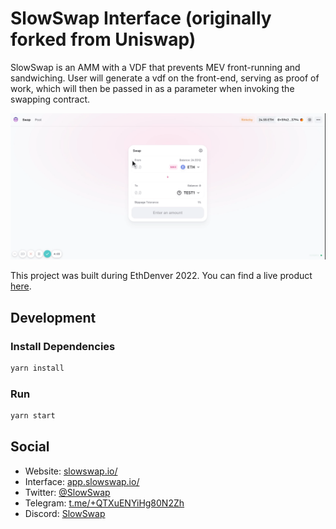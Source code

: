 # SlowSwap Interface (originally forked from Uniswap)

SlowSwap is an AMM with a VDF that prevents MEV front-running and sandwiching. User will generate a vdf on the front-end, serving as proof of work, which will then be passed in as a parameter when invoking the swapping contract.

![](SlowSwapDemo.gif)

This project was built during EthDenver 2022. You can find a live product [here](https://app.slowswap.io/).


## Development

### Install Dependencies

```bash
yarn install
```

### Run


```bash
yarn start
```

## Social

- Website: [slowswap.io/](https://slowswap.io//)
- Interface: [app.slowswap.io/](https://app.slowswap.io/)
- Twitter: [@SlowSwap](https://twitter.com/SlowSwap)
- Telegram: [t.me/+QTXuENYiHg80N2Zh](https://t.me/+QTXuENYiHg80N2Zh)
- Discord: [SlowSwap](https://discord.gg/j3WzFtDZZc)
